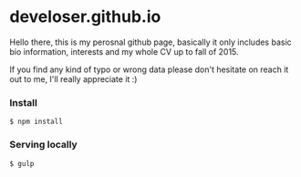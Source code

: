 develoser.github.io
===================

Hello there, this is my perosnal github page, basically it only includes basic bio information, interests and my whole CV up to fall of 2015.

If you find any kind of typo or wrong data please don't hesitate on reach it out to me, I'll really appreciate it :) 

### Install
```
$ npm install

```

### Serving locally
```
$ gulp
```
